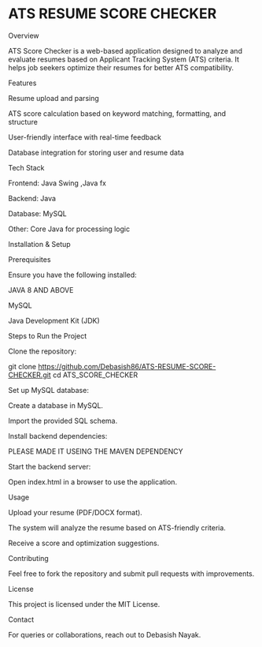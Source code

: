 # ATS RESUME SCORE CHECKER
 
Overview

ATS Score Checker is a web-based application designed to analyze and evaluate resumes based on Applicant Tracking System (ATS) criteria. It helps job seekers optimize their resumes for better ATS compatibility.

Features

Resume upload and parsing

ATS score calculation based on keyword matching, formatting, and structure

User-friendly interface with real-time feedback

Database integration for storing user and resume data

Tech Stack

Frontend: Java Swing ,Java fx

Backend: Java 

Database: MySQL

Other: Core Java for processing logic

Installation & Setup

Prerequisites

Ensure you have the following installed:

JAVA 8 AND ABOVE

MySQL

Java Development Kit (JDK)

Steps to Run the Project

Clone the repository:

git clone https://github.com/Debasish86/ATS-RESUME-SCORE-CHECKER.git cd ATS_SCORE_CHECKER

Set up MySQL database:

Create a database in MySQL.

Import the provided SQL schema.

Install backend dependencies:

PLEASE MADE IT USEING THE MAVEN DEPENDENCY

Start the backend server:

Open index.html in a browser to use the application.

Usage

Upload your resume (PDF/DOCX format).

The system will analyze the resume based on ATS-friendly criteria.

Receive a score and optimization suggestions.

Contributing

Feel free to fork the repository and submit pull requests with improvements.

License

This project is licensed under the MIT License.

Contact

For queries or collaborations, reach out to Debasish Nayak.
